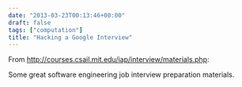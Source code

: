 ```yaml
---
date: "2013-03-23T00:13:46+00:00"
draft: false
tags: ["computation"]
title: "Hacking a Google Interview"
---
```

From http://courses.csail.mit.edu/iap/interview/materials.php:

Some great software engineering job interview preparation materials.

